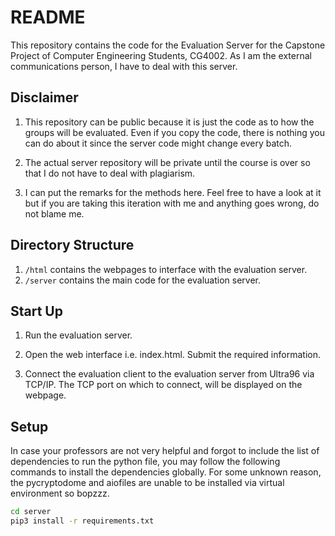 # README

This repository contains the code for the Evaluation Server for the Capstone
Project of Computer Engineering Students, CG4002. As I am the external
communications person, I have to deal with this server.

## Disclaimer

1. This repository can be public because it is just the code as to how the
   groups will be evaluated. Even if you copy the code, there is nothing
   you can do about it since the server code might change every batch.

2. The actual server repository will be private until the course is over so
   that I do not have to deal with plagiarism.

3. I can put the remarks for the methods here. Feel free to have a look at it
   but if you are taking this iteration with me and anything goes wrong, do
   not blame me.

## Directory Structure

1. `/html` contains the webpages to interface with the evaluation server.
2. `/server` contains the main code for the evaluation server.

## Start Up

1. Run the evaluation server.

2. Open the web interface i.e. index.html. Submit the required information.

3. Connect the evaluation client to the evaluation server from Ultra96 via
   TCP/IP. The TCP port on which to connect, will be displayed on the webpage.

## Setup

In case your professors are not very helpful and forgot to include the list of
dependencies to run the python file, you may follow the following commands to
install the dependencies globally. For some unknown reason, the pycryptodome
and aiofiles are unable to be installed via virtual environment so bopzzz.

```bash
cd server
pip3 install -r requirements.txt
```
